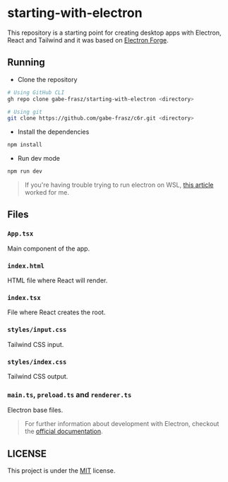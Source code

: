 # starting-with-electron

This repository is a starting point for creating desktop apps with Electron, React and Tailwind and it was based on [Electron Forge](https://www.electronforge.io/).

## Running

- Clone the repository

```bash
# Using GitHub CLI
gh repo clone gabe-frasz/starting-with-electron <directory>

# Using git
git clone https://github.com/gabe-frasz/c6r.git <directory>
```

- Install the dependencies

```bash
npm install
```

- Run dev mode

```bash
npm run dev
```

> If you're having trouble trying to run electron on WSL, [this article](https://gist.github.com/caseywatts/9700b402b6b51d1d6af9f0b206739770) worked for me.

## Files

### `App.tsx`

Main component of the app.

### `index.html`

HTML file where React will render.

### `index.tsx`

File where React creates the root.

### `styles/input.css`

Tailwind CSS input.

### `styles/index.css`

Tailwind CSS output.

### `main.ts`, `preload.ts` and `renderer.ts`

Electron base files.

> For further information about development with Electron, checkout the [official documentation](https://www.electronjs.org/docs/latest/).

## LICENSE

This project is under the [MIT](https://github.com/gabe-frasz/starting-with-electron/blob/main/LICENSE) license.

